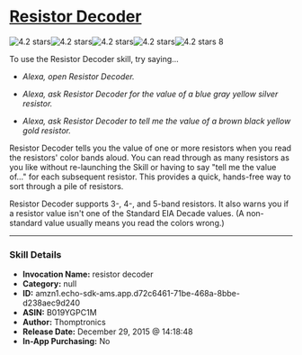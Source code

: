 # [Resistor Decoder](http://alexa.amazon.com/#skills/amzn1.echo-sdk-ams.app.d72c6461-71be-468a-8bbe-d238aec9d240)
![4.2 stars](../../images/ic_star_black_18dp_1x.png)![4.2 stars](../../images/ic_star_black_18dp_1x.png)![4.2 stars](../../images/ic_star_black_18dp_1x.png)![4.2 stars](../../images/ic_star_black_18dp_1x.png)![4.2 stars](../../images/ic_star_half_black_18dp_1x.png) 8

To use the Resistor Decoder skill, try saying...

* *Alexa, open Resistor Decoder.*

* *Alexa, ask Resistor Decoder for the value of a blue gray yellow silver resistor.*

* *Alexa, ask Resistor Decoder to tell me the value of a brown black yellow gold resistor.*

Resistor Decoder tells you the value of one or more resistors when you read the resistors' color bands aloud. You can read through as many resistors as you like without re-launching the Skill or having to say "tell me the value of..." for each subsequent resistor. This provides a quick, hands-free way to sort through a pile of resistors.  

Resistor Decoder supports 3-, 4-, and 5-band resistors.  It also warns you if a resistor value isn't one of the Standard EIA Decade values.  (A non-standard value usually means you read the colors wrong.)

***

### Skill Details

* **Invocation Name:** resistor decoder
* **Category:** null
* **ID:** amzn1.echo-sdk-ams.app.d72c6461-71be-468a-8bbe-d238aec9d240
* **ASIN:** B019YGPC1M
* **Author:** Thomptronics
* **Release Date:** December 29, 2015 @ 14:18:48
* **In-App Purchasing:** No
